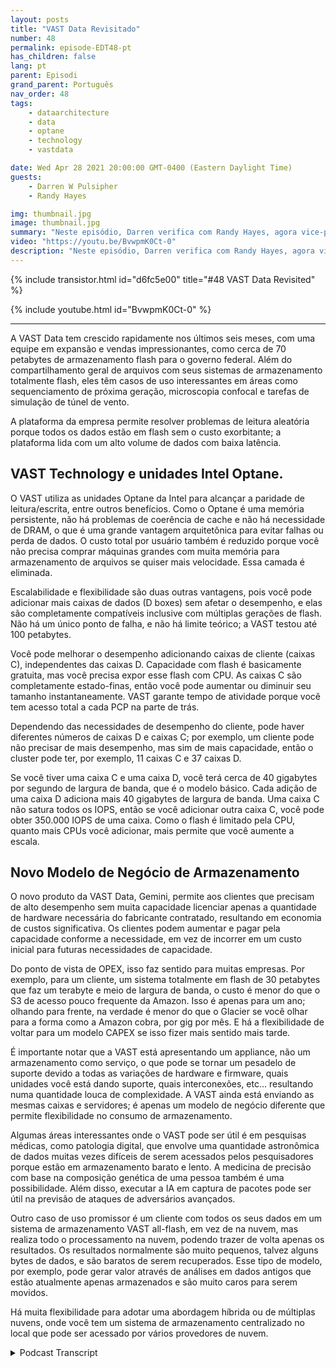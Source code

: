 ```yaml
---
layout: posts
title: "VAST Data Revisitado"
number: 48
permalink: episode-EDT48-pt
has_children: false
lang: pt
parent: Episodi
grand_parent: Português
nav_order: 48
tags:
    - dataarchitecture
    - data
    - optane
    - technology
    - vastdata

date: Wed Apr 28 2021 20:00:00 GMT-0400 (Eastern Daylight Time)
guests:
    - Darren W Pulsipher
    - Randy Hayes

img: thumbnail.jpg
image: thumbnail.jpg
summary: "Neste episódio, Darren verifica com Randy Hayes, agora vice-presidente de Vendas para o setor público da VAST Data, seis meses após sua última conversa para ver como eles estão se saindo na indústria, o que há de novo na VAST e casos interessantes de uso. Seu novo produto, Gemini, oferece um modelo de negócios de armazenamento diferente."
video: "https://youtu.be/BvwpmK0Ct-0"
description: "Neste episódio, Darren verifica com Randy Hayes, agora vice-presidente de Vendas para o setor público da VAST Data, seis meses após sua última conversa para ver como eles estão se saindo na indústria, o que há de novo na VAST e casos interessantes de uso. Seu novo produto, Gemini, oferece um modelo de negócios de armazenamento diferente."
---
```


<div>
{% include transistor.html id="d6fc5e00" title="#48 VAST Data Revisited" %}

{% include youtube.html id="BvwpmK0Ct-0" %}
</div>

---

A VAST Data tem crescido rapidamente nos últimos seis meses, com uma equipe em expansão e vendas impressionantes, como cerca de 70 petabytes de armazenamento flash para o governo federal. Além do compartilhamento geral de arquivos com seus sistemas de armazenamento totalmente flash, eles têm casos de uso interessantes em áreas como sequenciamento de próxima geração, microscopia confocal e tarefas de simulação de túnel de vento.

A plataforma da empresa permite resolver problemas de leitura aleatória porque todos os dados estão em flash sem o custo exorbitante; a plataforma lida com um alto volume de dados com baixa latência.

## VAST Technology e unidades Intel Optane.

O VAST utiliza as unidades Optane da Intel para alcançar a paridade de leitura/escrita, entre outros benefícios. Como o Optane é uma memória persistente, não há problemas de coerência de cache e não há necessidade de DRAM, o que é uma grande vantagem arquitetônica para evitar falhas ou perda de dados. O custo total por usuário também é reduzido porque você não precisa comprar máquinas grandes com muita memória para armazenamento de arquivos se quiser mais velocidade. Essa camada é eliminada.

Escalabilidade e flexibilidade são duas outras vantagens, pois você pode adicionar mais caixas de dados (D boxes) sem afetar o desempenho, e elas são completamente compatíveis inclusive com múltiplas gerações de flash. Não há um único ponto de falha, e não há limite teórico; a VAST testou até 100 petabytes.

Você pode melhorar o desempenho adicionando caixas de cliente (caixas C), independentes das caixas D. Capacidade com flash é basicamente gratuita, mas você precisa expor esse flash com CPU. As caixas C são completamente estado-finas, então você pode aumentar ou diminuir seu tamanho instantaneamente. VAST garante tempo de atividade porque você tem acesso total a cada PCP na parte de trás.

Dependendo das necessidades de desempenho do cliente, pode haver diferentes números de caixas D e caixas C; por exemplo, um cliente pode não precisar de mais desempenho, mas sim de mais capacidade, então o cluster pode ter, por exemplo, 11 caixas C e 37 caixas D.

Se você tiver uma caixa C e uma caixa D, você terá cerca de 40 gigabytes por segundo de largura de banda, que é o modelo básico. Cada adição de uma caixa D adiciona mais 40 gigabytes de largura de banda. Uma caixa C não satura todos os IOPS, então se você adicionar outra caixa C, você pode obter 350.000 IOPS de uma caixa. Como o flash é limitado pela CPU, quanto mais CPUs você adicionar, mais permite que você aumente a escala.

## Novo Modelo de Negócio de Armazenamento

O novo produto da VAST Data, Gemini, permite aos clientes que precisam de alto desempenho sem muita capacidade licenciar apenas a quantidade de hardware necessária do fabricante contratado, resultando em economia de custos significativa. Os clientes podem aumentar e pagar pela capacidade conforme a necessidade, em vez de incorrer em um custo inicial para futuras necessidades de capacidade.

Do ponto de vista de OPEX, isso faz sentido para muitas empresas. Por exemplo, para um cliente, um sistema totalmente em flash de 30 petabytes que faz um terabyte e meio de largura de banda, o custo é menor do que o S3 de acesso pouco frequente da Amazon. Isso é apenas para um ano; olhando para frente, na verdade é menor do que o Glacier se você olhar para a forma como a Amazon cobra, por gig por mês. E há a flexibilidade de voltar para um modelo CAPEX se isso fizer mais sentido mais tarde.

É importante notar que a VAST está apresentando um appliance, não um armazenamento como serviço, o que pode se tornar um pesadelo de suporte devido a todas as variações de hardware e firmware, quais unidades você está dando suporte, quais interconexões, etc... resultando numa quantidade louca de complexidade. A VAST ainda está enviando as mesmas caixas e servidores; é apenas um modelo de negócio diferente que permite flexibilidade no consumo de armazenamento.

Algumas áreas interessantes onde o VAST pode ser útil é em pesquisas médicas, como patologia digital, que envolve uma quantidade astronômica de dados muitas vezes difíceis de serem acessados pelos pesquisadores porque estão em armazenamento barato e lento. A medicina de precisão com base na composição genética de uma pessoa também é uma possibilidade. Além disso, executar a IA em captura de pacotes pode ser útil na previsão de ataques de adversários avançados.

Outro caso de uso promissor é um cliente com todos os seus dados em um sistema de armazenamento VAST all-flash, em vez de na nuvem, mas realiza todo o processamento na nuvem, podendo trazer de volta apenas os resultados. Os resultados normalmente são muito pequenos, talvez alguns bytes de dados, e são baratos de serem recuperados. Esse tipo de modelo, por exemplo, pode gerar valor através de análises em dados antigos que estão atualmente apenas armazenados e são muito caros para serem movidos.

Há muita flexibilidade para adotar uma abordagem híbrida ou de múltiplas nuvens, onde você tem um sistema de armazenamento centralizado no local que pode ser acessado por vários provedores de nuvem.



<details>
<summary> Podcast Transcript </summary>

<p></p>

</details>
